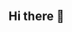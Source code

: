 ## Hi there 👋

<!--
**davidtonyc/davidtonyc** is a ✨ _special_ ✨ repository because its `README.md` (this file) appears on your GitHub profile.

- Hello, here is an SQL file I have created to shows what I can do in SQL and the commands I can work with. This mini project was based off data from a film rental database. I have also attached the database file in this repository.
-->
